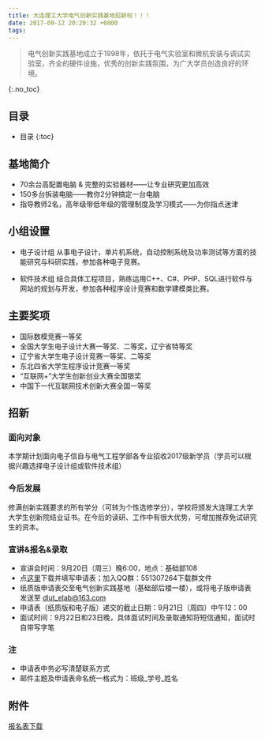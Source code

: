```yaml
---
title: 大连理工大学电气创新实践基地招新啦！！！
date: 2017-09-12 20:20:32 +0800
tags: 
---
```


> 电气创新实践基地成立于1998年，依托于电气实验室和微机安装与调试实验室，齐全的硬件设施，优秀的创新实践氛围，为广大学员创造良好的环境。

<!-- more -->

{:.no_toc}
## 目录

* 目录
{:toc}

## 基地简介

- 70余台高配置电脑 & 完整的实验器材——让专业研究更加高效
- 150多台拆装电脑——教你2分钟搞定一台电脑
- 指导教师2名，高年级带低年级的管理制度及学习模式——为你指点迷津

## 小组设置

- 电子设计组
从事电子设计，单片机系统，自动控制系统及功率测试等方面的技能研究与科研实践，参加各种电子竞赛。

- 软件技术组
结合具体工程项目，熟练运用C++、C#、PHP、SQL进行软件与网站的规划与开发，参加各种程序设计竞赛和数学建模类比赛。

## 主要奖项

- 国际数模竞赛一等奖
- 全国大学生电子设计大赛一等奖、二等奖，辽宁省特等奖
- 辽宁省大学生电子设计竞赛一等奖、二等奖
- 东北四省大学生程序设计竞赛一等奖
- “互联网+”大学生创新创业大赛全国银奖
- 中国下一代互联网技术创新大赛全国一等奖

## 招新

### 面向对象

本学期计划面向电子信自与电气工程学部各专业招收2017级新学员（学员可以根据兴趣选择电子设计组或软件技术组）

### 今后发展

修满创新实践要求的所有学分（可转为个性选修学分），学校将颁发大连理工大学大学生创新院结业证书。在今后的读研、工作中有很大优势，可增加推荐免试研究生的资本。

### 宣讲&报名&录取

- 宣讲会时间：9月20日（周三）晚6:00，地点：基础部108
- 点[这里][resume]下载并填写申请表；加入QQ群：551307264下载群文件
- 纸质版申请表交至电气创新实践基地（基础部后楼一楼），或将电子版申请表发送至 dlut_elab@163.com
- 申请表（纸质版和电子版）递交的截止日期：9月21日（周四）中午12：00
- 面试时间：9月22日和23日晚，具体面试时间及录取通知将短信通知，面试时自带写字笔

### 注

- 申请表中务必写清楚联系方式
- 邮件主题及申请表命名统一格式为：班级_学号_姓名

## 附件

[报名表下载][resume]

[resume]: http://7xqj9r.com1.z0.glb.clouddn.com/2017%E7%94%B5%E6%B0%94%E5%88%9B%E6%96%B0%E5%AE%9E%E8%B7%B5%E5%9F%BA%E5%9C%B0%E6%8B%9B%E6%96%B0%E6%8A%A5%E5%90%8D%E8%A1%A8.docx